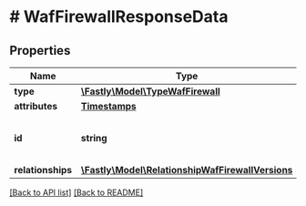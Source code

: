# # WafFirewallResponseData

## Properties

Name | Type | Description | Notes
------------ | ------------- | ------------- | -------------
**type** | [**\Fastly\Model\TypeWafFirewall**](TypeWafFirewall.md) |  | [optional] 
**attributes** | [**Timestamps**](Timestamps.md) |  | [optional] 
**id** | **string** | Alphanumeric string identifying a WAF Firewall. | [optional] [readonly] 
**relationships** | [**\Fastly\Model\RelationshipWafFirewallVersions**](RelationshipWafFirewallVersions.md) |  | [optional] 


[[Back to API list]](../../README.md#endpoints) [[Back to README]](../../README.md)
